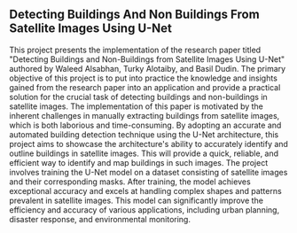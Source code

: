 ## Detecting Buildings And Non Buildings From Satellite Images Using U-Net ##
This project presents the implementation of the research paper titled "Detecting Buildings and Non-Buildings from Satellite Images Using U-Net" authored by Waleed Alsabhan, Turky Alotaiby, and Basil Dudin. The primary objective of this project is to put into practice the knowledge and insights gained from the research paper into an application and provide a practical solution for the crucial task of detecting buildings and non-buildings in satellite images. The implementation of this paper is motivated by the inherent challenges in manually extracting buildings from satellite images, which is both laborious and time-consuming. By adopting an accurate and automated building detection technique using the U-Net architecture, this project aims to showcase the architecture's ability to accurately identify and outline buildings in satellite images. This will provide a quick, reliable, and efficient way to identify and map buildings in such images. The project involves training the U-Net model on a dataset consisting of satellite images and their corresponding masks. After training, the model achieves exceptional accuracy and excels at handling complex shapes and patterns prevalent in satellite images. This model can significantly improve the efficiency and accuracy of various applications, including urban planning, disaster response, and environmental monitoring.
